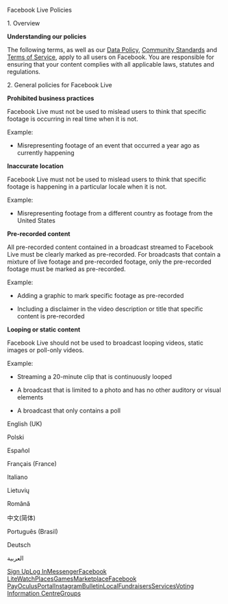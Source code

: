 Facebook Live Policies

1\. Overview

**Understanding our policies**

The following terms, as well as our [Data Policy](https://www.facebook.com/about/privacy/), [Community Standards](https://www.facebook.com/communitystandards/) and [Terms of Service](https://www.facebook.com/legal/terms), apply to all users on Facebook. You are responsible for ensuring that your content complies with all applicable laws, statutes and regulations.

2\. General policies for Facebook Live

**Prohibited business practices**

Facebook Live must not be used to mislead users to think that specific footage is occurring in real time when it is not.

Example:

*   Misrepresenting footage of an event that occurred a year ago as currently happening

**Inaccurate location**

Facebook Live must not be used to mislead users to think that specific footage is happening in a particular locale when it is not.

Example:

*   Misrepresenting footage from a different country as footage from the United States

**Pre-recorded content**

All pre-recorded content contained in a broadcast streamed to Facebook Live must be clearly marked as pre-recorded. For broadcasts that contain a mixture of live footage and pre-recorded footage, only the pre-recorded footage must be marked as pre-recorded.

Example:

*   Adding a graphic to mark specific footage as pre-recorded

*   Including a disclaimer in the video description or title that specific content is pre-recorded

**Looping or static content**

Facebook Live should not be used to broadcast looping videos, static images or poll-only videos.

Example:

*   Streaming a 20-minute clip that is continuously looped

*   A broadcast that is limited to a photo and has no other auditory or visual elements

*   A broadcast that only contains a poll

English (UK)

Polski

Español

Français (France)

Italiano

Lietuvių

Română

中文(简体)

Português (Brasil)

Deutsch

العربية

[Sign Up](https://www.facebook.com/reg/)[Log In](https://www.facebook.com/login/)[Messenger](https://l.facebook.com/l.php?u=https%3A%2F%2Fmessenger.com%2F&h=AT2IC2bqFQIeygykLvVgmY2IQtapDsCn3Agm5rmoWIFD7YUs-Lm37_6-Q0qi9rahhjNfD63b9OtedxUntjteqJs7n3zd1Xb6rREa8BWwv49ongAFF0NvpcVQcPduxDLxS22Zg-fSAltqtIpjovTefnk1g7KdW59ucUSMVw)[Facebook Lite](https://www.facebook.com/lite/)[Watch](https://en-gb.facebook.com/watch/)[Places](https://www.facebook.com/places/)[Games](https://www.facebook.com/games/)[Marketplace](https://www.facebook.com/marketplace/)[Facebook Pay](https://pay.facebook.com/)[Oculus](https://l.facebook.com/l.php?u=https%3A%2F%2Fwww.oculus.com%2F&h=AT2IC2bqFQIeygykLvVgmY2IQtapDsCn3Agm5rmoWIFD7YUs-Lm37_6-Q0qi9rahhjNfD63b9OtedxUntjteqJs7n3zd1Xb6rREa8BWwv49ongAFF0NvpcVQcPduxDLxS22Zg-fSAltqtIpjovTefnk1g7KdW59ucUSMVw)[Portal](https://portal.facebook.com/)[Instagram](https://l.facebook.com/l.php?u=https%3A%2F%2Fwww.instagram.com%2F&h=AT2IC2bqFQIeygykLvVgmY2IQtapDsCn3Agm5rmoWIFD7YUs-Lm37_6-Q0qi9rahhjNfD63b9OtedxUntjteqJs7n3zd1Xb6rREa8BWwv49ongAFF0NvpcVQcPduxDLxS22Zg-fSAltqtIpjovTefnk1g7KdW59ucUSMVw)[Bulletin](https://www.bulletin.com/)[Local](https://www.facebook.com/local/lists/245019872666104/)[Fundraisers](https://www.facebook.com/fundraisers/)[Services](https://www.facebook.com/biz/directory/)[Voting Information Centre](https://www.facebook.com/votinginformationcenter/?entry_point=c2l0ZQ%3D%3D)[Groups](https://www.facebook.com/groups/explore/)